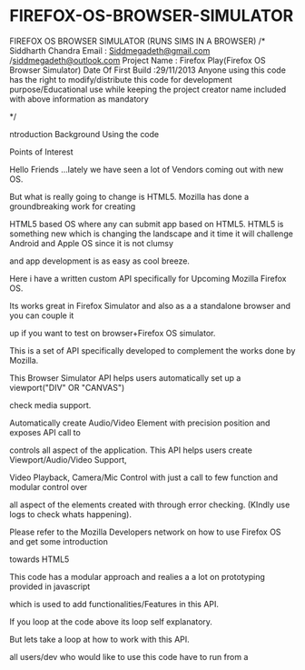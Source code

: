 FIREFOX-OS-BROWSER-SIMULATOR
============================

FIREFOX OS BROWSER SIMULATOR (RUNS SIMS IN A BROWSER)
/* Siddharth Chandra
   Email : Siddmegadeth@gmail.com /siddmegadeth@outlook.com
   Project Name : Firefox Play(Firefox OS Browser Simulator)
   Date Of First Build :29/11/2013
   Anyone using this code has the right to modify/distribute this code
   for development purpose/Educational use while keeping the project
   creator name included with above information as mandatory 
   
*/   



ntroduction
Background 
Using the code
<!DOCTYPE html>
<html>
<head>
<link rel="stylesheet" href="style.css" />
<script type="text/javascript" src="script.js" >
</script>
</head>
<body>
<script>
var t = new initApp("div","siddDiv","siddClass",true); //ElementType,eleID,eleClass, true/false if true then output on browser 
t.applyDimension();
t.testDraw(); //Test 2d Capabilities of a Viewport
t.initVideo("siddVideo","siddVideoClass",360,470,true); // videoID,videoClass,width,Height,ShowControls
</script>
</body>
</html> 
Points of Interest

Hello Friends ...lately we have seen a lot of Vendors coming out with new OS.

But what is really going to change is HTML5. Mozilla has done a groundbreaking work for creating

HTML5 based OS where any can submit app based on HTML5.  HTML5 is something new which is changing the landscape and it time it will challenge Android and Apple OS since it is not clumsy

and app development is as easy as cool breeze.

Here i have a written custom API specifically for Upcoming Mozilla Firefox OS.

Its works great in Firefox Simulator and also as a a standalone browser and you can couple it

up if you want to test on browser+Firefox OS simulator.

 

This is a set of API specifically developed to complement the works done by Mozilla.

This Browser Simulator API helps users automatically set up a viewport("DIV" OR "CANVAS")

check media support.

Automatically create Audio/Video Element with precision position and exposes API call to

controls  all aspect of the application. This API helps users create Viewport/Audio/Video Support,

Video Playback, Camera/Mic Control with just a call to few function and modular control over

all aspect of the elements created with through error checking. (KIndly use logs to check whats happening).   

Please refer to the Mozilla Developers network on how to use Firefox OS and get some introduction

towards HTML5 

 This code has a modular approach and realies a a lot on prototyping provided in javascript

which is used to add functionalities/Features in this API.

  

  

If you loop at the code above its loop self explanatory. 

But lets take a loop at how to work with this API.

all users/dev who would like to use this code have to run from a <SCRIPT> inside a body

the main function here is  initApp()  which takes 4 parameters

such as :   

1. what kind of element to use

2. Element ID 

3. style classes to be applied

4. this parameters is used to display the simulator in a browser. if it is true 

   then a default viewport would be created simulating the FireFox OS simulator.

     in either case the output will always be shown in a actual FireFox OS Simulator. 

     Incase If it is False then  display will not be outputted on a browser(But can still be seen in 

     a Firefox Simulator). Please refer to Logs data to understand whats happening in each steps. 

 

The Second Function applyDimension() applies Width/height depending on the  current Device type(if the mozilla Firefox OS simulator comes with a bigger screen/size then this will adapt and init

the screen automatically.however a default value is used to 360x460 for browser display.

this could be changed by calling mozDev.maxWidth  / mozDev.maxHeight. 

The 3rd Function testDraw() checks if the current viewport (depending on 

eleType such as "canvas") supports 2d drawing. the results would be outputted on console

and also on viewport with debug info.   

 

The 4th Function initVideo()  adds video capability to the viewport.it has  parameters such as




// videoID,videoClass,width,Height,ShowControls 

1. VideoID The ID of the video

2. videoClass  : the stylesheet to be applied to this video

3. width/height : the dimension to be applied. it cannot be greater than the screen size or else

    default values will get applied.

4.  it tells whether video control to show or not (true or false)

The 5th Function is initLive()  which helps get stream from camera/mic and output to userSpace

such as  videoPlayer(canvas displayis under development);

POINTS 

 

Please note that all references are added to  variables

mozDev.  you can use the "." dot to access sub variables under it. all references and states are assigned to under mozDev. from userMEdia,canvas context.

it contains isDeviceReady or ScreenReady which helps determining the current state of browser

or simulator.   Please explore. If you have any query then please provide your valuable feedback as this is still under development.   this set of API was working fine on Chrome/Mozilla Firefox/Firefox Simulator.

 

Event management work is under development. But you can still add your own events

while accessing mozDev.{ .... }. Events can be attached to it.  mozDev is just acollection of reference

of all the elements added with there properties and capabilities.

  

Note:  please do Define css classes as it is required to pass a css class for elements.

You can link the classes using <link> in a separate file. It could help control the visual attributes.

For Inbuilt CSS controls is also under development(do provide your feedback on it. 

 

 

This Sets OF API enables users to set up html5 core exciting features by just calling few function.

For any error please report back. use the manifest.webapp to load this into the Mozilla Firefox OS simulator.  All done enjoy... 

 

 

 

 

 

 

 

   

stay posted for updates as this is still under development and might contain bugs. please report that to me incase you come across. 
